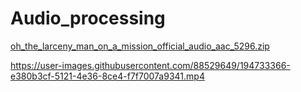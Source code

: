 # Audio_processing
[oh_the_larceny_man_on_a_mission_official_audio_aac_5296.zip](https://github.com/kaburia/Audio_processing/files/9740559/oh_the_larceny_man_on_a_mission_official_audio_aac_5296.zip)


https://user-images.githubusercontent.com/88529649/194733366-e380b3cf-5121-4e36-8ce4-f7f7007a9341.mp4

